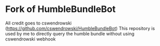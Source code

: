 # Fork of HumbleBundleBot
All credit goes to cswendrowski (https://github.com/cswendrowski/HumbleBundleBot)
This repository is used by me to directly query the humble bundle without using cswendrowski webhook
